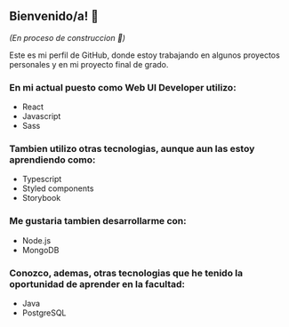 ## Bienvenido/a! 👋

_(En proceso de construccion :hammer:)_

Este es mi perfil de GitHub, donde estoy trabajando en algunos proyectos personales y en mi proyecto final de grado. 

### En mi actual puesto como Web UI Developer utilizo:
- React
- Javascript
- Sass

### Tambien utilizo otras tecnologias, aunque aun las estoy aprendiendo como:
- Typescript
- Styled components
- Storybook

### Me gustaria tambien desarrollarme con:
- Node.js
- MongoDB

### Conozco, ademas, otras tecnologias que he tenido la oportunidad de aprender en la facultad:
- Java
- PostgreSQL

